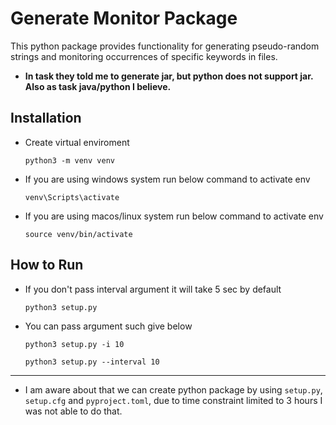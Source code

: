 # Generate Monitor Package

This python package provides functionality for generating pseudo-random strings and monitoring occurrences of specific keywords in files.

- **In task they told me to generate jar, but python does not support jar. Also as task java/python I believe.**

## Installation
- Create virtual enviroment

    ```
    python3 -m venv venv
    ```
- If you are using windows system run below command to activate env
    ```
    venv\Scripts\activate
    ```
- If you are using macos/linux system run below command to activate env
    ```
    source venv/bin/activate
    ```

## How to Run
- If you don't pass interval argument it will take 5 sec by default 
    ```
    python3 setup.py
    ```
- You can pass argument such give below
    ```
    python3 setup.py -i 10
    ```
    ```
    python3 setup.py --interval 10
    ```


---
- I am aware about that we can create python package by using `setup.py`, `setup.cfg` and `pyproject.toml`, due to time constraint limited to 3 hours I was not able to do that. 